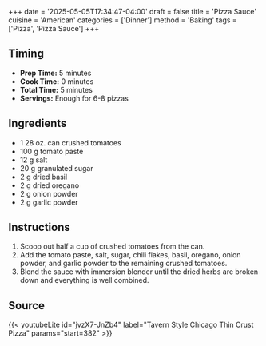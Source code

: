 +++
date = '2025-05-05T17:34:47-04:00'
draft = false
title = 'Pizza Sauce'
cuisine = 'American'
categories = ['Dinner']
method = 'Baking'
tags = ['Pizza', 'Pizza Sauce']
+++

## Timing

- **Prep Time:** 5 minutes
- **Cook Time:** 0 minutes
- **Total Time:** 5 minutes
- **Servings:** Enough for 6-8 pizzas

## Ingredients

- 1 28 oz. can crushed tomatoes
- 100 g tomato paste
- 12 g salt
- 20 g granulated sugar
- 2 g dried basil
- 2 g dried oregano
- 2 g onion powder
- 2 g garlic powder

## Instructions

1. Scoop out half a cup of crushed tomatoes from the can.
2. Add the tomato paste, salt, sugar, chili flakes, basil, oregano, onion powder, and garlic powder to the remaining crushed tomatoes.
3. Blend the sauce with immersion blender until the dried herbs are broken down and everything is well combined.

## Source

{{< youtubeLite id="jvzX7-JnZb4" label="Tavern Style Chicago Thin Crust Pizza" params="start=382" >}}
